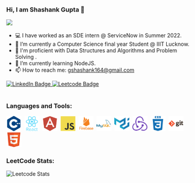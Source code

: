 ### Hi, I am Shashank Gupta 👋

<div id="header">
  <img src="https://iiitl.ac.in/wp-content/uploads/2019/10/Final_Logo_IIITL.png" width="100"/>
</div>

- 💻 I have worked as an SDE intern @ ServiceNow in Summer 2022.
- 🔭 I’m currently a Computer Science final year Student @ IIIT Lucknow.
- 📖 I'm proficient with Data Structures and Algorithms and Problem Solving .
- 🌱 I’m currently learning NodeJS.
- 📫 How to reach me: gshashank164@gmail.com


<div id="badges">
  <a href="https://www.linkedin.com/in/shashank-gupta-1778a31a5/">
    <img src="https://img.shields.io/badge/LinkedIn-blue?style=for-the-badge&logo=linkedin&logoColor=white" alt="LinkedIn Badge"/>
  </a>
  <a href="https://leetcode.com/gshashank/">
    <img src="https://img.shields.io/badge/-LeetCode-FFA116?style=for-the-badge&logo=LeetCode&logoColor=black" alt="Leetcode Badge"/>
  </a>
</div>

<img src="https://komarev.com/ghpvc/?username=thee-moon&style=flat-square&color=blue" alt=""/>

<h3 align="left">Languages and Tools:</h3>
<div>
<img src="https://github.com/devicons/devicon/blob/master/icons/cplusplus/cplusplus-plain.svg" title="C++" alt="C++" width="40" height="40"/>&nbsp;
<img src="https://github.com/devicons/devicon/blob/master/icons/react/react-original-wordmark.svg" title="React" alt="React" width="40" height="40"/>&nbsp;
<img src="https://github.com/devicons/devicon/blob/master/icons/angularjs/angularjs-plain.svg" title="Angular" alt="Angular" width="40" height="40"/>&nbsp;  
<img src="https://github.com/devicons/devicon/blob/master/icons/javascript/javascript-original.svg" title="JavaScript" alt="JavaScript" width="40" height="40"/>&nbsp;
<img src="https://github.com/devicons/devicon/blob/master/icons/firebase/firebase-plain-wordmark.svg" title="Firebase" alt="Firebase" width="40" height="40"/>&nbsp;
<img src="https://github.com/devicons/devicon/blob/master/icons/mysql/mysql-original-wordmark.svg" title="MySQL"  alt="MySQL" width="40" height="40"/>&nbsp;
<img src="https://github.com/devicons/devicon/blob/master/icons/materialui/materialui-original.svg" title="Material UI" alt="Material UI" width="40" height="40"/>&nbsp;
<img src="https://github.com/devicons/devicon/blob/master/icons/redux/redux-original.svg" title="Redux" alt="Redux " width="40" height="40"/>&nbsp;
<img src="https://github.com/devicons/devicon/blob/master/icons/css3/css3-plain-wordmark.svg"  title="CSS3" alt="CSS" width="40" height="40"/>&nbsp;
<img src="https://github.com/devicons/devicon/blob/master/icons/git/git-original-wordmark.svg" title="Git" **alt="Git" width="40" height="40"/>
<img src="https://github.com/devicons/devicon/blob/master/icons/html5/html5-original.svg" title="HTML5" alt="HTML" width="40" height="40"/>&nbsp;
</div>

<h3 align="left">LeetCode Stats:</h3>

![Leetcode Stats](https://leetcard.jacoblin.cool/Shashank__gupta?theme=unicorn&ext=contest)
